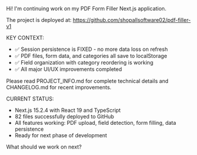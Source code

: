Hi! I'm continuing work on my PDF Form Filler Next.js application. 

The project is deployed at: https://github.com/shopallsoftware02/pdf-filler-v1

KEY CONTEXT:
- ✅ Session persistence is FIXED - no more data loss on refresh
- ✅ PDF files, form data, and categories all save to localStorage  
- ✅ Field organization with category reordering is working
- ✅ All major UI/UX improvements completed

Please read PROJECT_INFO.md for complete technical details and CHANGELOG.md for recent improvements.

CURRENT STATUS:
- Next.js 15.2.4 with React 19 and TypeScript
- 82 files successfully deployed to GitHub
- All features working: PDF upload, field detection, form filling, data persistence
- Ready for next phase of development

What should we work on next?
